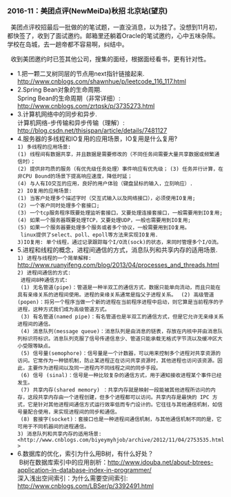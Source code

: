 <h3> 2016-11：美团点评(NewMeiDa)秋招 北京站(望京)</h3>
   美团点评校招最后一批做的的笔试题，一直没消息，以为挂了。没想到11月初，都快签了，收到了面试邀约。邮箱里还躺着Oracle的笔试邀约，心中五味杂陈。学校在岛城，去一趟帝都不容易啊，纠结中。
   
   收到美团邀约时已签其他公司，搜集的面经，根据面经看书，更有针对性。
   
* 1.把一颗二叉树同层的节点用next指针链接起来.     
  <http://www.cnblogs.com/shawnhue/p/leetcode_116_117.html>    
* 2.Spring Bean对象的生命周期.      
  Spring Bean的生命周期（非常详细）: <http://www.cnblogs.com/zrtqsk/p/3735273.html>    
* 3.计算机网络中的同步和异步.      
  计算机网络-步传输和异步传输（理解）: <http://blog.csdn.net/thisispan/article/details/7481127>
* 4.服务器的多线程和IO复用的应用场景，IO复用是什么复用?       
 ` 1) 多线程的应用场景: `     
 ` (1) 线程间有数据共享，并且数据是需要修改的（不同任务间需要大量共享数据或频繁通信时）； `     
 ` (2) 提供非均质的服务（有优先级任务处理）事件响应有优先级； `
 ` (3) 任务并行计算，在非CPU Bound的场景下提高响应速度，降低时延； `     
 ` (4) 与人有IO交互的应用，良好的用户体验（键盘鼠标的输入，立刻响应）. `      
 ` 2) IO复用的应用场景: `       
 ` (1) 当客户处理多个描述字时（交互式输入以及网络接口），必须使用IO复用;  `     
 ` (2) 一个客户同时处理多个套接口; `    
 ` (3) 一个tcp服务程序既要处理监听套接口，又要处理连接套接口，一般需要用到IO复用; `   
 ` (4) 如果一个服务器既要处理TCP，又要处理UDP，一般也需要用到IO复用; `    
 ` (5) 如果一个服务器要处理多个服务或者多个协议，一般需要用到IO复用。 `     
 `  linux提供了select、poll、epoll等方法来实现IO复用. `    
 ` 3)IO复用: 单个线程，通过记录跟踪每个I/O流(sock)的状态，来同时管理多个I/O流。 `
* 5.进程和线程的概念，进程间通信的方式，消息队列和共享内存的适用场景.
  ` 1) 进程与线程的一个简单解释: ` <http://www.ruanyifeng.com/blog/2013/04/processes_and_threads.html>        
  ` 2) 进程间通信的方式:  `        
  `  进程间8种通信方式:  `       
  `  (1) 无名管道(pipe)：管道是一种半双工的通信方式，数据只能单向流动，而且只能在具有亲缘关系的进程间使用。进程的亲缘关系通常是指父子进程关系。 `   `  (2) 高级管道(popen)：将另一个程序当做一个新的进程在当前程序进程中启动，则它算是当前程序的子进程，这种方式我们成为高级管道方式。  `       
  `  (3) 有名管道(named pipe)：有名管道也是半双工的通信方式，但是它允许无亲缘关系进程间的通信。     `     
  `  (4) 消息队列(message queue)：消息队列是由消息的链表，存放在内核中并由消息队列标识符标识。消息队列克服了信号传递信息少、管道只能承载无格式字节流以及缓冲区大小受限等缺点。    `      
  `  (5) 信号量(semophore)：信号量是一个计数器，可以用来控制多个进程对共享资源的访问。它常作为一种锁机制，防止某进程正在访问共享资源时，其他进程也访问该资源。因此，主要作为进程间以及同一进程内不同线程之间的同步手段。  `         
  `  (6) 信号 (sinal)：信号是一种比较复杂的通信方式，用于通知接收进程某个事件已经发生。   `        
  `  (7) 共享内存(shared memory) ：共享内存就是映射一段能被其他进程所访问的内存，这段共享内存由一个进程创建，但多个进程都可以访问。共享内存是最快的 IPC 方式，它是针对其他进程间通信方式运行效率低而专门设计的。它往往与其他通信机制，如信号量配合使用，来实现进程间的同步和通信。  `        
  `  (8) 套接字(socket)：套接口也是一种进程间通信机制，与其他通信机制不同的是，它可用于不同机器间的进程通信。  `         
  ` 3) 消息队列和共享内存的适用场景: <http://www.cnblogs.com/biyeymyhjob/archive/2012/11/04/2753535.html>   `
* 6.数据库的优化，索引为什么用B树，有什么好处？     
  B树在数据库索引中的应用剖析：<http://www.idouba.net/about-btrees-application-in-database-index-in-programmer/>        
  深入浅出空间索引：为什么需要空间索引: <http://www.cnblogs.com/LBSer/p/3392491.html>
   
